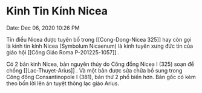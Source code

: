 # Kinh Tin Kính Nicea

Date: Dec 06, 2020 10:26 PM

Tín điều Nicea được tuyên bố trong [[Cong-Dong-Nicea 325]]  hay còn gọi là kinh tin kính Nicea (Symbolum Nicaenum) là kinh tuyên xưng đức tin của giáo hội [[Công Giáo Roma P-201225-1057]] . 

Có 2 bản kinh Nicea, bản nguyên thủy do Công đồng Nicea I (325) soạn để chống [[Lac-Thuyet-Arius]] . Và một bản được sửa chữa bổ sung trong Công đồng Consantinopole I (381), bản thứ 2 phổ biến hơn. Bản gốc có kèm theo bốn lời lên án tuyệt thông lạc giáo Arius.